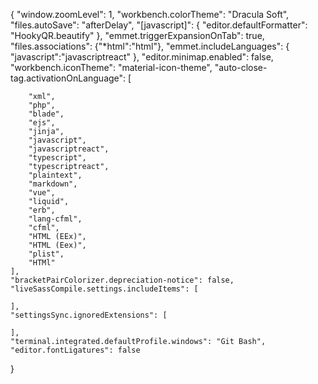 {
    "window.zoomLevel": 1,
    "workbench.colorTheme": "Dracula Soft",
    "files.autoSave": "afterDelay",
    "[javascript]": {
        "editor.defaultFormatter": "HookyQR.beautify"
    },
    "emmet.triggerExpansionOnTab": true,
    "files.associations": {"*html":"html"},
    "emmet.includeLanguages": {
        "javascript":"javascriptreact"
    },
    "editor.minimap.enabled": false,
    "workbench.iconTheme": "material-icon-theme",
    "auto-close-tag.activationOnLanguage": [

        "xml",
        "php",
        "blade",
        "ejs",
        "jinja",
        "javascript",
        "javascriptreact",
        "typescript",
        "typescriptreact",
        "plaintext",
        "markdown",
        "vue",
        "liquid",
        "erb",
        "lang-cfml",
        "cfml",
        "HTML (EEx)",
        "HTML (Eex)",
        "plist",
        "HTMl"
    ],
    "bracketPairColorizer.depreciation-notice": false,
    "liveSassCompile.settings.includeItems": [
    
    ],
    "settingsSync.ignoredExtensions": [
    
    ],
    "terminal.integrated.defaultProfile.windows": "Git Bash",
    "editor.fontLigatures": false
}
